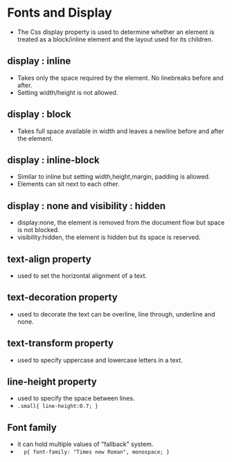 # Fonts and Display 
- The Css display property is used to determine whether an element is treated as a block/inline 
   element and the layout used for its children.

 ##  display : inline
-  Takes only the space required by the element. No linebreaks before and after.
-   Setting width/height is not allowed.

##  display : block
- Takes full space available in width and leaves a newline before and after the element.

## display : inline-block 
- Similar to inline but setting width,height,margin, padding is allowed. 
-  Elements can sit next to each other.

## display : none and visibility : hidden 
-  display:none, the element is removed from the document flow but space is not blocked.
- visibility:hidden, the element is hidden but its space is reserved.

## text-align property 
- used to set the horizontal alignment of a text.

## text-decoration property 
- used to decorate the text can be overline, line through, underline and none.

## text-transform property 
-  used to specify uppercase and lowercase letters in a text.

## line-height property 
-  used to specify the space between lines.
- ` .small{
     line-height:0.7;
     } `                  

## Font family
 - it can hold multiple values of "fallback" system.
 - `  p{
      font-family: "Times new Roman", monospace;
      }`           